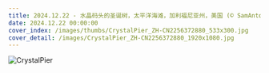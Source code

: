 ```yaml
---
title: 2024.12.22 - 水晶码头的圣诞树，太平洋海滩，加利福尼亚州，美国 (© SamAntonioPhotography/Getty Images)
date: 2024.12.22 00:00:00
cover_index: /images/thumbs/CrystalPier_ZH-CN2256372880_533x300.jpg
cover_detail: /images/CrystalPier_ZH-CN2256372880_1920x1080.jpg
---
```


![CrystalPier](/images/CrystalPier_ZH-CN2256372880_1920x1080.jpg)
